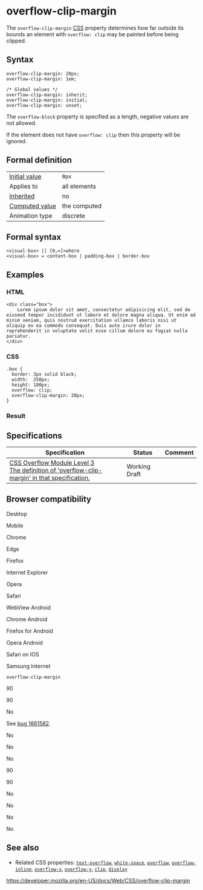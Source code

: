 # overflow-clip-margin

The `overflow-clip-margin` [CSS](https://developer.mozilla.org/en-US/docs/Web/CSS) property determines how far outside its bounds an element with `overflow: clip` may be painted before being clipped.

## Syntax

    overflow-clip-margin: 20px;
    overflow-clip-margin: 1em;

    /* Global values */
    overflow-clip-margin: inherit;
    overflow-clip-margin: initial;
    overflow-clip-margin: unset;

The `overflow-block` property is specified as a length, negative values are not allowed.

If the element does not have `overflow: clip` then this property will be ignored.

## Formal definition

<table><tbody><tr class="odd"><td><a href="initial_value">Initial value</a></td><td><code>0px</code></td></tr><tr class="even"><td>Applies to</td><td>all elements</td></tr><tr class="odd"><td><a href="inheritance">Inherited</a></td><td>no</td></tr><tr class="even"><td><a href="computed_value">Computed value</a></td><td>the computed</td></tr><tr class="odd"><td>Animation type</td><td>discrete</td></tr></tbody></table>

## Formal syntax

    <visual-box> || [0,∞]>where
    <visual-box> = content-box | padding-box | border-box

## Examples

### HTML

    <div class="box">
        Lorem ipsum dolor sit amet, consectetur adipisicing elit, sed do eiusmod tempor incididunt ut labore et dolore magna aliqua. Ut enim ad minim veniam, quis nostrud exercitation ullamco laboris nisi ut aliquip ex ea commodo consequat. Duis aute irure dolor in reprehenderit in voluptate velit esse cillum dolore eu fugiat nulla pariatur.
    </div>

### CSS

    .box {
      border: 3px solid black;
      width:  250px;
      height: 100px;
      overflow: clip;
      overflow-clip-margin: 20px;
    }

### Result

## Specifications

<table><thead><tr class="header"><th>Specification</th><th>Status</th><th>Comment</th></tr></thead><tbody><tr class="odd"><td><a href="https://drafts.csswg.org/css-overflow-3/#overflow-clip-margin">CSS Overflow Module Level 3<br />
<span class="small">The definition of 'overflow-clip-margin' in that specification.</span></a></td><td><span class="spec-wd">Working Draft</span></td><td></td></tr></tbody></table>

## Browser compatibility

Desktop

Mobile

Chrome

Edge

Firefox

Internet Explorer

Opera

Safari

WebView Android

Chrome Android

Firefox for Android

Opera Android

Safari on IOS

Samsung Internet

`overflow-clip-margin`

90

90

No

See [bug 1661582](https://bugzil.la/1661582).

No

No

No

90

90

No

No

No

No

## See also

- Related CSS properties: [`text-overflow`](text-overflow), [`white-space`](white-space), [`overflow`](overflow), [`overflow-inline`](overflow-inline), [`overflow-x`](overflow-x), [`overflow-y`](overflow-y), [`clip`](clip), [`display`](display)

<a href="https://developer.mozilla.org/en-US/docs/Web/CSS/overflow-clip-margin" class="_attribution-link">https://developer.mozilla.org/en-US/docs/Web/CSS/overflow-clip-margin</a>
